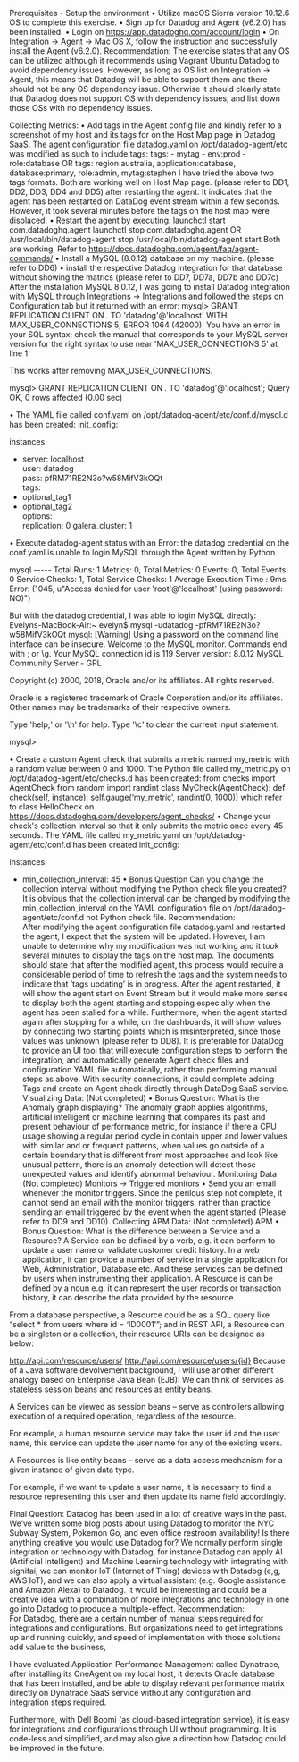 Prerequisites - Setup the environment
•	Utilize macOS Sierra version 10.12.6 OS to complete this exercise.
•	Sign up for Datadog and Agent (v6.2.0) has been installed.
•	Login on https://app.datadoghq.com/account/login
•	On Integration -> Agent -> Mac OS X, follow the instruction and successfully install the Agent (v6.2.0).
Recommendation: The exercise states that any OS can be utilized although it recommends using Vagrant Ubuntu Datadog to avoid dependency issues. 
However, as long as OS list on Integration -> Agent, this means that Datadog will be able to support them and there should not be any OS dependency issue. Otherwise it should clearly state that Datadog does not support OS with dependency issues, and list down those OSs with no dependency issues.

Collecting Metrics:
•	Add tags in the Agent config file and kindly refer to a screenshot of my host and its tags for on the Host Map page in Datadog SaaS.
The agent configuration file datadog.yaml on /opt/datadog-agent/etc was modified as such to include tags:
tags:
     - mytag
     - env:prod
     - role:database
OR
tags: region:australia, application:database, database:primary, role:admin, mytag:stephen
I have tried the above two tags formats. Both are working well on Host Map page. (please refer to DD1, DD2, DD3, DD4 and DD5) after restarting the agent.
It indicates that the agent has been restarted on DataDog event stream within a few seconds. However, it took several minutes before the tags on the host map were displaced. 
•	Restart the agent by executing:
launchctl start com.datadoghq.agent
launchctl stop com.datadoghq.agent
OR
/usr/local/bin/datadog-agent stop
/usr/local/bin/datadog-agent start
Both are working.
Refer to https://docs.datadoghq.com/agent/faq/agent-commands/
•	Install a MySQL (8.0.12) database on my machine. (please refer to DD6)
•	install the respective Datadog integration for that database without showing the matrics (please refer to DD7, DD7a, DD7b and DD7c)
After the installation MySQL 8.0.12, I was going to install Datadog integration with MySQL through Integrations -> Integrations and followed the steps on Configuration tab but it returned with an error:
mysql> GRANT REPLICATION CLIENT ON *.* TO 'datadog'@'localhost' WITH MAX_USER_CONNECTIONS 5;
ERROR 1064 (42000): You have an error in your SQL syntax; check the manual that corresponds to your MySQL server version for the right syntax to use near 'MAX_USER_CONNECTIONS 5' at line 1

This works after removing MAX_USER_CONNECTIONS.

mysql> GRANT REPLICATION CLIENT ON *.* TO 'datadog'@'localhost';
Query OK, 0 rows affected (0.00 sec)

•	The YAML file called conf.yaml on /opt/datadog-agent/etc/conf.d/mysql.d has been created:
init_config:
 
instances:   
- server: localhost     
user: datadog     
pass: pfRM71RE2N3o?w58MifV3kOQt     
tags:         
- optional_tag1         
- optional_tag2     
options:  
replication: 0
galera_cluster: 1      

•	Execute datadog-agent status with an Error: the datadog credential on the conf.yaml is unable to login MySQL through the Agent written by Python 

mysql
    -----
      Total Runs: 1
      Metrics: 0, Total Metrics: 0
      Events: 0, Total Events: 0
      Service Checks: 1, Total Service Checks: 1
      Average Execution Time : 9ms
      Error: (1045, u"Access denied for user 'root'@'localhost' (using password: NO)")
 
But with the datadog credential, I was able to login MySQL directly:
Evelyns-MacBook-Air:~ evelyn$ mysql -udatadog -pfRM71RE2N3o?w58MifV3kOQt
mysql: [Warning] Using a password on the command line interface can be insecure.
Welcome to the MySQL monitor.  Commands end with ; or \g.
Your MySQL connection id is 119
Server version: 8.0.12 MySQL Community Server - GPL

Copyright (c) 2000, 2018, Oracle and/or its affiliates. All rights reserved.

Oracle is a registered trademark of Oracle Corporation and/or its
affiliates. Other names may be trademarks of their respective
owners.

Type 'help;' or '\h' for help. Type '\c' to clear the current input statement.

mysql>

•	Create a custom Agent check that submits a metric named my_metric with a random value between 0 and 1000. 
The Python file called my_metric.py on /opt/datadog-agent/etc/checks.d has been created:
from checks import AgentCheck
from random import randint
class MyCheck(AgentCheck):
    def check(self, instance):
        self.gauge(‘my_metric’, randint(0, 1000))
which refer to class HelloCheck on https://docs.datadoghq.com/developers/agent_checks/
•	Change your check's collection interval so that it only submits the metric once every 45 seconds.
The YAML file called my_metric.yaml on /opt/datadog-agent/etc/conf.d has been created
init_config:

instances:
 - min_collection_interval: 45
•	Bonus Question Can you change the collection interval without modifying the Python check file you created?
It is obvious that the collection interval can be changed by modifying the min_collection_interval on the YAML configuration file on /opt/datadog-agent/etc/conf.d not Python check file.
Recommendation:  
After modifying the agent configuration file datadog.yaml and restarted the agent, I expect that the system will be updated. However, I am unable to determine why my modification was not working and it took several minutes to display the tags on the host map. The documents should state that after the modified agent, this process would require a considerable period of time to refresh the tags and the system needs to indicate that ’tags updating’ is in progress.
After the agent restarted, it will show the agent start on Event Stream but it would make more sense to display both the agent starting and stopping especially when the agent has been stalled for a while.
Furthermore, when the agent started again after stopping for a while, on the dashboards, it will show values by connecting two starting points which is misinterpreted, since those values was unknown (please refer to DD8).
It is preferable for DataDog to provide an UI tool that will execute configuration steps to perform the integration, and automatically generate Agent check files and configuration YAML file automatically, rather than performing manual steps as above.
With security connections, it could complete adding Tags and create an Agent check directly through DataDog SaaS service.
Visualizing Data:
 (Not completed)
•	Bonus Question: What is the Anomaly graph displaying?
The anomaly graph applies algorithms, artificial intelligent or machine learning that compares its past and present behaviour of performance metric, for instance if there a CPU usage showing a regular period cycle in contain upper and lower values with similar and or frequent patterns, when values go outside of a certain boundary that is different from most approaches and look like unusual pattern, there is an anomaly detection will detect those unexpected values and identify abnormal behaviour.
Monitoring Data
(Not completed) Monitors -> Triggered monitors
•	Send you an email whenever the monitor triggers.
Since the perilous step not complete, it cannot send an email with the monitor triggers, rather than practice sending an email triggered by the event when the agent started (Please refer to DD9 and DD10).
Collecting APM Data:
(Not completed)
APM
•	Bonus Question: What is the difference between a Service and a Resource?
A Service can be defined by a verb, e.g. it can perform to update a user name or validate customer credit history. In a web application, it can provide a number of service in a single application for Web, Administration, Database etc. And these services can be defined by users when instrumenting their application.
A Resource is can be defined by a noun e.g. it can represent the user records or transaction history, it can describe the data provided by the resource.

From a database perspective, a Resource could be as a SQL query like “select * from users where id = ‘ID0001’”; and in REST API, a Resource can be a singleton or a collection, their resource URIs can be designed as below:

http://api.com/resource/users/
http://api.com/resource/users/{id}
Because of a Java software devolvement background, I will use another different analogy based on Enterprise Java Bean (EJB):
We can think of services as stateless session beans and resources as entity beans.

A Services can be viewed as session beans – serve as controllers allowing execution of a required operation, regardless of the resource. 

For example, a human resource service may take the user id and the user name, this service can update the user name for any of the existing users.

A Resources is like entity beans – serve as a data access mechanism for a given instance of given data type.

For example, if we want to update a user name, it is necessary to find a resource representing this user and then update its name field accordingly. 

Final Question:
Datadog has been used in a lot of creative ways in the past. We’ve written some blog posts about using Datadog to monitor the NYC Subway System, Pokemon Go, and even office restroom availability!
Is there anything creative you would use Datadog for?
We normally perform single integration or technology with Datadog, for instance Datadog can apply AI (Artificial Intelligent) and Machine Learning technology with integrating with signifai, we can monitor IoT (Internet of Thing) devices with Datadog (e,g, AWS IoT), and we can also apply a virtual assistant  (e.g. Google assistance and Amazon Alexa) to Datadog.
It would be interesting and could be a creative idea with a combination of more integrations and technology in one go into Datadog to produce a multiple-effect.
Recommendation:  
For Datadog, there are a certain number of manual steps required for integrations and configurations. But organizations need to get integrations up and running quickly, and speed of implementation with those solutions add value to the business,

I have evaluated Application Performance Management called Dynatrace, after installing its OneAgent on my local host, it detects Oracle database that has been installed, and be able to display relevant performance matrix directly on Dynatrace SaaS service without any configuration and integration steps required.

Furthermore, with Dell Boomi (as cloud-based integration service), it is easy for integrations and configurations through UI without programming. It is code-less and simplified, and may also give a direction how Datadog could be improved in the future.


